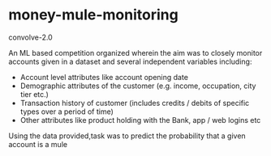 # money-mule-monitoring
convolve-2.0

An ML based competition organized wherein the aim was to closely monitor accounts given in a dataset and several independent variables including:
* Account level attributes like account opening date 
* Demographic attributes of the customer (e.g. income, occupation, city tier etc.)
* Transaction history of customer (includes credits / debits of specific types over a period of time)
* Other attributes like product holding with the Bank, app / web logins etc

Using the data provided,task was to predict the probability that a given account is a mule

